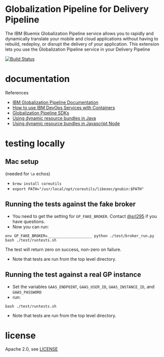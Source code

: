 # Globalization Pipeline for Delivery Pipeline

The IBM Bluemix Globalization Pipeline service allows you to rapidly and dynamically translate your mobile and cloud applications without having to rebuild, redeploy, or disrupt the delivery of your application. This extension lets you use the Globalization Pipeline service in your Delivery Pipeline

[![Build Status](https://travis-ci.org/IBM-Bluemix/gp-deliverypipeline.svg?branch=master)](https://travis-ci.org/IBM-Bluemix/gp-deliverypipeline)

# documentation 


References 
* [IBM Globalization Pipeline Documentation](https://www.ng.bluemix.net/docs/#services/GlobalizationPipeline/index.html)
* [How to use IBM DevOps Services with Containers](https://developer.ibm.com/bluemix/docs/set-up-continuous-delivery-ibm-containers/)
* [Globalization Pipeline SDKs](https://developer.ibm.com/open/ibm-bluemix-globalization-pipeline-service/)
* [Using dynamic resource bundles in Java](https://github.com/IBM-Bluemix/gp-java-client)
* [Using dynamic resource bundles in Javascript Node](https://github.com/IBM-Bluemix/gp-js-client)

# testing locally

## Mac setup

(needed for `\e` echos)

* `brew install coreutils`
* `export PATH="/usr/local/opt/coreutils/libexec/gnubin:$PATH"`

## Running the tests against the fake broker

* You need to get the setting for `GP_FAKE_BROKER`. Contact [@srl295](https://srl295.github.io) if you have questions.
* Now you can run:

```
env GP_FAKE_BROKER=____________________ python ./test/broker_run.py bash ./test/runtests.sh
```
The test will return zero on success, non-zero on failure.

* Note that tests are run from the top level directory.

## Running the test against a real GP instance

* Set the variables `GAAS_ENDPOINT`, `GAAS_USER_ID`, `GAAS_INSTANCE_ID`, and `GAAS_PASSWORD`
* run:

```
bash ./test/runtests.sh
```

* Note that tests are run from the top level directory.

# license

Apache 2.0, see [LICENSE](LICENSE)
